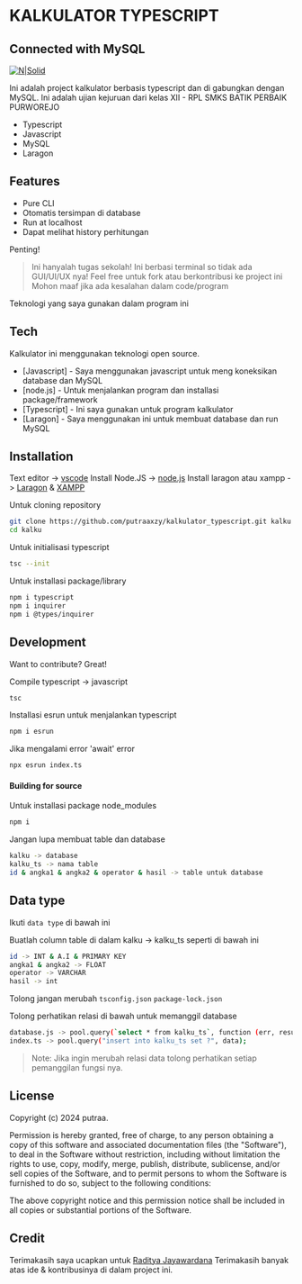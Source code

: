 # KALKULATOR TYPESCRIPT
## Connected with MySQL

[![N|Solid](https://logowik.com/content/uploads/images/mysql.jpg)](https://nodesource.com/products/nsolid)

Ini adalah project kalkulator berbasis typescript dan di gabungkan dengan
MySQL. Ini adalah ujian kejuruan dari kelas XII - RPL SMKS BATIK PERBAIK PURWOREJO
- Typescript
- Javascript
- MySQL
- Laragon
## Features

- Pure CLI 
- Otomatis tersimpan di database
- Run at localhost
- Dapat melihat history perhitungan

Penting!
> Ini hanyalah tugas sekolah!
> Ini berbasi terminal so tidak ada GUI/UI/UX nya!
> Feel free untuk fork atau berkontribusi ke project ini
> Mohon maaf jika ada kesalahan dalam code/program

Teknologi yang saya gunakan dalam program ini

## Tech

Kalkulator ini menggunakan teknologi open source.

- [Javascript] - Saya menggunakan javascript untuk meng koneksikan database dan MySQL
- [node.js] - Untuk menjalankan program dan installasi package/framework
- [Typescript] - Ini saya gunakan untuk program kalkulator
- [Laragon] - Saya menggunakan ini untuk membuat database dan run MySQL

## Installation

Text editor -> [vscode](https://code.visualstudio.com/)
Install Node.JS -> [node.js](https://nodejs.org)
Install laragon atau xampp -> [Laragon](https://laragon.org) & [XAMPP](https://www.apachefriends.org)

Untuk cloning repository
```sh
git clone https://github.com/putraaxzy/kalkulator_typescript.git kalku
cd kalku
```

Untuk initialisasi typescript

```sh
tsc --init
```

Untuk installasi package/library

```sh
npm i typescript
npm i inquirer
npm i @types/inquirer
```

## Development

Want to contribute? Great!

Compile typescript -> javascript

```sh
tsc
```

Installasi esrun untuk menjalankan typescript

```sh
npm i esrun
```

Jika mengalami error 'await' error

```sh
npx esrun index.ts
```

#### Building for source

Untuk installasi package node_modules

```sh
npm i
```

Jangan lupa membuat table dan database

```sh
kalku -> database
kalku_ts -> nama table
id & angka1 & angka2 & operator & hasil -> table untuk database
```

## Data type

Ikuti `data type` di bawah ini 

Buatlah column table di dalam kalku -> kalku_ts seperti di bawah ini

```sh
id -> INT & A.I & PRIMARY KEY
angka1 & angka2 -> FLOAT 
operator -> VARCHAR
hasil -> int
```

Tolong jangan merubah `tsconfig.json` `package-lock.json`

Tolong perhatikan relasi di bawah untuk memanggil database
```sh
database.js -> pool.query(`select * from kalku_ts`, function (err, result, fields)
index.ts -> pool.query("insert into kalku_ts set ?", data);
```

> Note: Jika ingin merubah relasi data tolong perhatikan 
setiap pemanggilan fungsi nya.


## License

Copyright (c) 2024 putraa.

Permission is hereby granted, free of charge, to any person obtaining a copy
of this software and associated documentation files (the "Software"), to deal
in the Software without restriction, including without limitation the rights
to use, copy, modify, merge, publish, distribute, sublicense, and/or sell
copies of the Software, and to permit persons to whom the Software is
furnished to do so, subject to the following conditions:

The above copyright notice and this permission notice shall be included in all
copies or substantial portions of the Software.


## Credit
Terimakasih saya ucapkan untuk 
[Raditya Jayawardana](https://github.com/radityajayawardana)
Terimakasih banyak atas ide & kontribusinya di dalam project ini.

